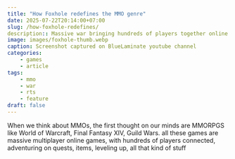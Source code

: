 ```yaml
---
title: "How Foxhole redefines the MMO genre"
date: 2025-07-22T20:14:00+07:00
slug: /how-foxhole-redefines/
description:: Massive war bringing hundreds of players together online
image: images/foxhole-thumb.webp
caption: Screenshot captured on BlueLaminate youtube channel
categories:
    - games
    - article
tags:
    - mmo
    - war
    - rts
    - feature
draft: false
---
```


When we think about MMOs, the first thought on our minds are MMORPGS like World of Warcraft, Final Fantasy XIV, Guild Wars. all these games are massive multiplayer online games, with hundreds of players connected, adventuring on quests, items, leveling up, all that kind of stuff